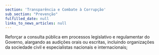 ```yaml
---
section: 'Transparência e Combate à Corrupção'
sub_section: "Prevenção"
fulfilled_date: null
links_to_news_articles: null
---
```


Reforçar a consulta pública em processos legislativo e regulamentar do Governo, alargando as audições orais ou escritas, incluindo organizações da sociedade civil e especialistas nacionais e internacionais;